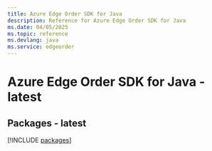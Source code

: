 ```yaml
---
title: Azure Edge Order SDK for Java
description: Reference for Azure Edge Order SDK for Java
ms.date: 04/05/2025
ms.topic: reference
ms.devlang: java
ms.service: edgeorder
---
```

# Azure Edge Order SDK for Java - latest
## Packages - latest
[!INCLUDE [packages](edge-order-index.md)]